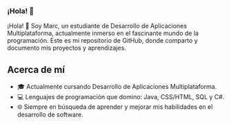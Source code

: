 ### ¡Hola! 👋

¡Hola! 👋 Soy Marc, un estudiante de Desarrollo de Aplicaciones Multiplataforma, actualmente inmerso en el fascinante mundo de la programación. Este es mi repositorio de GitHub, donde comparto y documento mis proyectos y aprendizajes.

## Acerca de mí

- 🎓 Actualmente cursando Desarrollo de Aplicaciones Multiplataforma.
- 💻 Lenguajes de programación que domino: Java, CSS/HTML, SQL y C#.
- 🌐 Siempre en búsqueda de aprender y mejorar mis habilidades en el desarrollo de software.
